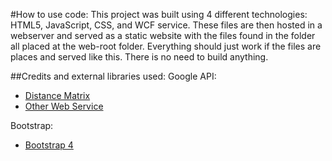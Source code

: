 #How to use code:
This project was built using 4 different technologies: HTML5, JavaScript, CSS, and WCF service. These files are then hosted in a webserver and served as a static website with the files found in the folder all placed at the web-root folder.
Everything should just work if the files are places and served like this. There is no need to build anything.

##Credits and external libraries used:
Google API:
* [Distance Matrix](https://developers.google.com/maps/documentation/distancematrix/)
* [Other Web Service](https://developers.google.com/maps/documentation/webservices/)

Bootstrap:
* [Bootstrap 4](https://getbootstrap.com/)